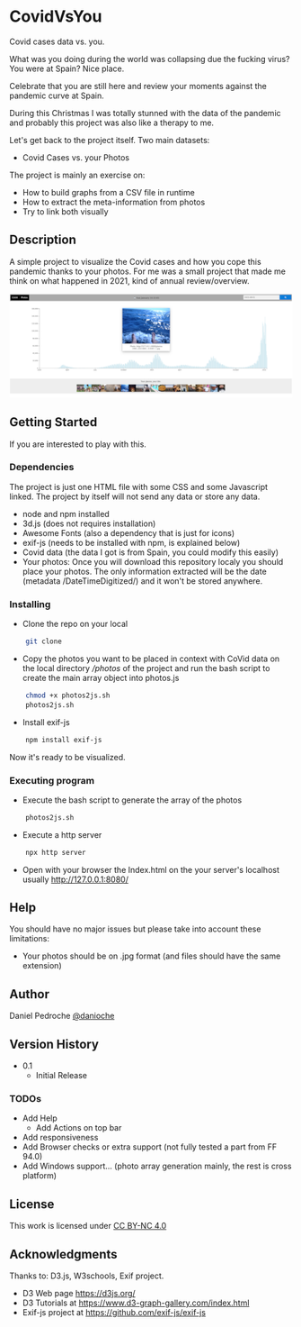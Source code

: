 # CovidVsYou

Covid cases data vs. you.  

What was you doing during the world was
collapsing due the fucking virus?  You were at Spain? Nice
place. 

Celebrate that you are still here and review your moments
against the pandemic curve at Spain. 

During this Christmas I was totally stunned with the data of the
pandemic and probably this project was also like a therapy to me.

Let's get back to the project itself. Two main datasets:
* Covid Cases vs. your Photos

The project is mainly an exercise on:
 - How to build graphs from a CSV file in runtime
 - How to extract the meta-information from photos
 - Try to link both visually

## Description

A simple project to visualize the Covid cases and how you cope this
pandemic thanks to your photos. For me was a small project that made
me think on what happened in 2021, kind of annual review/overview.


![CovidVsYou - Screenshot](./screenshot.png)

## Getting Started

If you are interested to play with this.

### Dependencies

The project is just one HTML file with some CSS and some Javascript
linked. The project by itself will not send any data or store any data.

* node and npm installed
* 3d.js (does not requires installation)
* Awesome Fonts (also a dependency that is just for icons)
* exif-js (needs to be installed with npm, is explained below)
* Covid data (the data I got is from Spain, you could modify this easily)
* Your photos: Once you will download this repository localy you
  should place your photos. The only information extracted will be the
  date (metadata /DateTimeDigitized/) and it won't be stored anywhere.

### Installing

* Clone the repo on your local

```sh
	git clone 
```

* Copy the photos you want to be placed in context with CoVid data on
  the local directory */photos* of the project and run the bash script
  to create the main array object into photos.js

```sh
	chmod +x photos2js.sh
	photos2js.sh
```

* Install exif-js

```sh
	npm install exif-js
```

Now it's ready to be visualized.

### Executing program

* Execute the bash script to generate the array of the photos

```sh
	photos2js.sh
```

* Execute a http server

```sh 
	npx http server
```

* Open with your browser the Index.html on the your server's localhost
  usually http://127.0.0.1:8080/


## Help

You should have no major issues but please take into account these limitations:

* Your photos should be on .jpg format (and files should have the same extension)


## Author

Daniel Pedroche
[@danioche](https://twitter.com/danioche)


## Version History

* 0.1
    * Initial Release

### TODOs

* Add Help
  * Add Actions on top bar
* Add responsiveness
* Add Browser checks or extra support (not fully tested a part from FF 94.0)
* Add Windows support... (photo array generation mainly, the rest is cross platform)

## License

 This work is licensed under [CC BY-NC 4.0](http://creativecommons.org/licenses/by-nc/4.0/)

## Acknowledgments

Thanks to: D3.js, W3schools, Exif project.

* D3 Web page https://d3js.org/ 
* D3 Tutorials at https://www.d3-graph-gallery.com/index.html
* Exif-js project at https://github.com/exif-js/exif-js 


